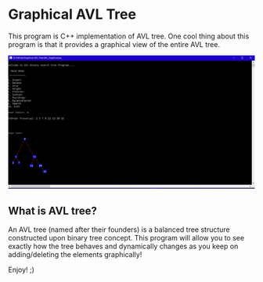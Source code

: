 # Graphical AVL Tree

This program is C++ implementation of AVL tree. One cool thing about this program is that it provides a graphical view of the entire AVL tree.

![AVL](https://raw.githubusercontent.com/iam-sr13/Graphical-AVL-Tree/master/images/AVL1.JPG "AVLgraphical")

## What is AVL tree? ##

An AVL tree (named after their founders) is a balanced tree structure constructed upon binary tree concept. 
This program will allow you to see exactly how the tree behaves and dynamically changes as you keep on adding/deleting the elements graphically!

Enjoy! ;)
